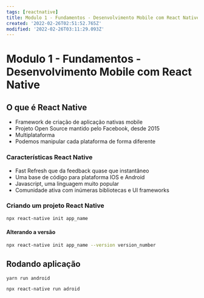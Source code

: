 ```yaml
---
tags: [reactnative]
title: Modulo 1 - Fundamentos - Desenvolvimento Mobile com React Native
created: '2022-02-26T02:51:52.765Z'
modified: '2022-02-26T03:11:29.093Z'
---
```


# Modulo 1 - Fundamentos - Desenvolvimento Mobile com React Native

## O que é React Native

- Framework de criação de aplicação nativas mobile
- Projeto Open Source mantido pelo Facebook, desde 2015
- Multiplataforma
- Podemos manipular cada plataforma de forma diferente

### Características React Native

- Fast Refresh que da feedback quase que instantâneo
- Uma base de código para plataforma IOS e Android
- Javascript, uma linguagem muito popular
- Comunidade ativa com inúmeras bibliotecas e UI frameworks

### Criando um projeto React Native

  ```bash
  npx react-native init app_name
  ```

#### Alterando a versão

  ```bash
  npx react-native init app_name --version version_number
  ```

## Rodando aplicação

```bash
yarn run android
```

```bash
npx react-native run adroid
```

